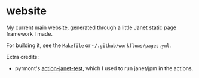 # website

My current main website, generated through a little Janet static page framework I made.

For building it, see the `Makefile` or `~/.github/workflows/pages.yml`.

Extra credits:

- pyrmont's [action-janet-test](https://github.com/pyrmont/action-janet-test), which I used to run janet/jpm in the actions.
